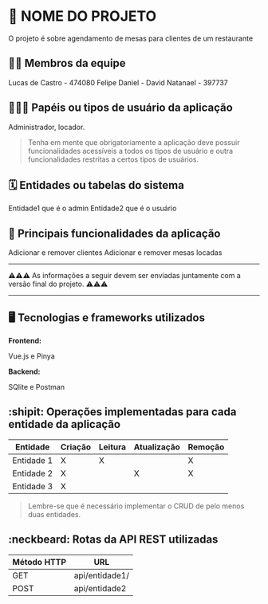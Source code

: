 # :checkered_flag: NOME DO PROJETO

O projeto é sobre agendamento de mesas para clientes de um restaurante

## :technologist: Membros da equipe

Lucas de Castro - 474080
Felipe Daniel -
David Natanael - 397737

## :people_holding_hands: Papéis ou tipos de usuário da aplicação

Administrador, locador.

> Tenha em mente que obrigatoriamente a aplicação deve possuir funcionalidades acessíveis a todos os tipos de usuário e outra funcionalidades restritas a certos tipos de usuários.

## :spiral_calendar: Entidades ou tabelas do sistema

Entidade1 que é o admin
Entidade2 que é o usuário

## :triangular_flag_on_post:	 Principais funcionalidades da aplicação

Adicionar e remover clientes
Adicionar e remover mesas locadas

----

:warning::warning::warning: As informações a seguir devem ser enviadas juntamente com a versão final do projeto. :warning::warning::warning:


----

## :desktop_computer: Tecnologias e frameworks utilizados

**Frontend:**

Vue.js e Pinya

**Backend:**

SQlite e Postman


## :shipit: Operações implementadas para cada entidade da aplicação


| Entidade| Criação | Leitura | Atualização | Remoção |
| --- | --- | --- | --- | --- |
| Entidade 1 | X |  X  |  | X |    | X |      | X |
| Entidade 2 | X |    |  X | X |
| Entidade 3 | X |    |  |  |

> Lembre-se que é necessário implementar o CRUD de pelo menos duas entidades.

## :neckbeard: Rotas da API REST utilizadas

| Método HTTP | URL |
| --- | --- |
| GET | api/entidade1/|
| POST | api/entidade2 |
